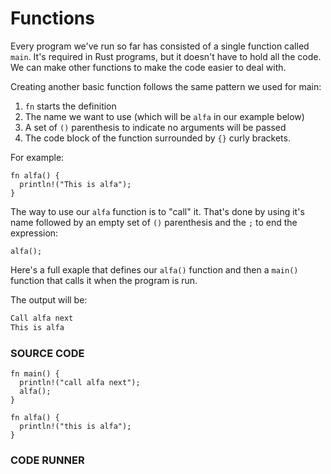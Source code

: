 # Functions

Every program we've run so far has consisted of
a single function called `main`. It's required
in Rust programs, but it doesn't have to hold
all the code. We can make other functions
to make the code easier to deal with.

Creating another basic function follows the same
pattern we used for main:

1. `fn` starts the definition
2. The name we want to use (which will be `alfa` in our example below)
3. A set of `()` parenthesis to indicate no arguments will be passed
4. The code block of the function surrounded by `{}` curly brackets.

For example:

```rust,noplayground
fn alfa() {
  println!("This is alfa");
}
```

The way to use our `alfa` function is to "call" it.
That's done by using it's name followed by an
empty set of `()` parenthesis and the `;` to end
the expression:

```rust,noplayground
alfa();
```

Here's a full exaple that defines our `alfa()`
function and then a `main()` function that calls
it when the program is run.

The output will be:

```txt
Call alfa next
This is alfa
```

### SOURCE CODE

```rust, noplayground, EXAMPLE1
fn main() {
  println!("call alfa next");
  alfa();
}

fn alfa() {
  println!("this is alfa");
}
```

### CODE RUNNER

```rust, editable, CODE1

```
